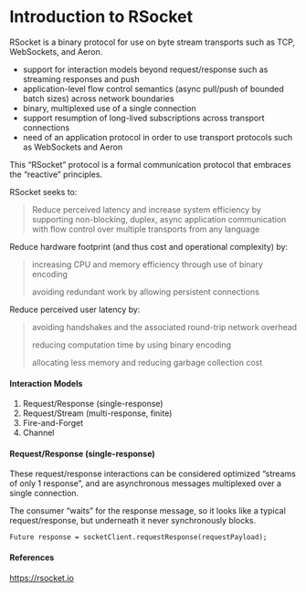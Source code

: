 <h1 id="header-1">Introduction to RSocket</h1>

RSocket is a binary protocol for use on byte stream transports such as TCP, WebSockets, and Aeron.

<ul>
  <li>support for interaction models beyond request/response such as streaming responses and push</li>
  <li>application-level flow control semantics (async pull/push of bounded batch sizes) across network boundaries</li>
  <li>binary, multiplexed use of a single connection</li>
  <li>support resumption of long-lived subscriptions across transport connections</li>
  <li>need of an application protocol in order to use transport protocols such as WebSockets and Aeron</li>
</ul>



This “RSocket” protocol is a formal communication protocol that embraces the “reactive” principles.

RSocket seeks to:
<blockquote>
<p>Reduce perceived latency and increase system efficiency by supporting non-blocking, duplex, async application communication with flow control over multiple transports from any language</p>
</blockquote>


Reduce hardware footprint (and thus cost and operational complexity) by:
<blockquote>
<p>increasing CPU and memory efficiency through use of binary encoding</p>
<p>avoiding redundant work by allowing persistent connections</p>
</blockquote>


Reduce perceived user latency by:
<blockquote>
<p>avoiding handshakes and the associated round-trip network overhead</p>
<p>reducing computation time by using binary encoding</p>
<p>allocating less memory and reducing garbage collection cost</p>
</blockquote>



<h4 id="header-4">Interaction Models</h4>
<ol>
  <li>Request/Response (single-response)</li>
  <li>Request/Stream (multi-response, finite)</li>
  <li>Fire-and-Forget</li>
  <li>Channel</li>
</ol>


<h4 id="header-4">Request/Response (single-response)</h4>

These request/response interactions can be considered optimized “streams of only 1 response”, and are asynchronous messages multiplexed over a single connection.

The consumer “waits” for the response message, so it looks like a typical request/response, but underneath it never synchronously blocks.

<div class="highlight"><code>Future<Payload> response = socketClient.requestResponse(requestPayload);
</code></div>

    


<h4 id="header-4">References</h4>
<p><a href="https://rsocket.io/">https://rsocket.io</a></p>





